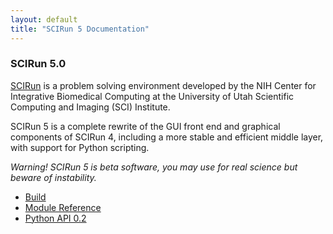```yaml
---
layout: default
title: "SCIRun 5 Documentation"
---
```


### SCIRun 5.0


[SCIRun](www.scirun.org) is a problem solving environment developed by the NIH Center for Integrative Biomedical Computing at the University of Utah Scientific Computing and Imaging (SCI) Institute.

SCIRun 5 is a complete rewrite of the GUI front end and graphical components of SCIRun 4, including a more stable and efficient middle layer, with support for Python scripting.

*Warning! SCIRun 5 is beta software, you may use for real science but beware of instability.*

 - [Build](build.html)
 - [Module Reference](module.html)
 - [Python API 0.2](python.html)
